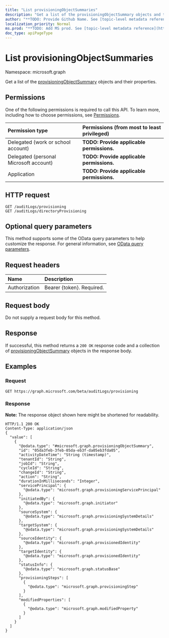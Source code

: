 ```yaml
---
title: "List provisioningObjectSummaries"
description: "Get a list of the provisioningObjectSummary objects and their properties."
author: "**TODO: Provide Github Name. See [topic-level metadata reference](https://msgo.azurewebsites.net/add/document/guidelines/metadata.html#topic-level-metadata)**"
localization_priority: Normal
ms.prod: "**TODO: Add MS prod. See [topic-level metadata reference](https://msgo.azurewebsites.net/add/document/guidelines/metadata.html#topic-level-metadata)**"
doc_type: apiPageType
---
```


# List provisioningObjectSummaries
Namespace: microsoft.graph

Get a list of the [provisioningObjectSummary](../resources/provisioningobjectsummary.md) objects and their properties.

## Permissions
One of the following permissions is required to call this API. To learn more, including how to choose permissions, see [Permissions](/concepts/permissions-reference.md).

|Permission type|Permissions (from most to least privileged)|
|:---|:---|
|Delegated (work or school account)|**TODO: Provide applicable permissions.**|
|Delegated (personal Microsoft account)|**TODO: Provide applicable permissions.**|
|Application|**TODO: Provide applicable permissions.**|

## HTTP request

<!-- {
  "blockType": "ignored"
}
-->
``` http
GET /auditLogs/provisioning
GET /auditLogs/directoryProvisioning
```

## Optional query parameters
This method supports some of the OData query parameters to help customize the response. For general information, see [OData query parameters](/graph/query-parameters).

## Request headers
|Name|Description|
|:---|:---|
|Authorization|Bearer {token}. Required.|

## Request body
Do not supply a request body for this method.

## Response

If successful, this method returns a `200 OK` response code and a collection of [provisioningObjectSummary](../resources/provisioningobjectsummary.md) objects in the response body.

## Examples

### Request
<!-- {
  "blockType": "request",
  "name": "get_provisioningobjectsummary"
}
-->
``` http
GET https://graph.microsoft.com/beta/auditLogs/provisioning
```


### Response
**Note:** The response object shown here might be shortened for readability.
<!-- {
  "blockType": "response",
  "truncated": true,
  "@odata.type": "collection(microsoft.graph.provisioningobjectsummary)"
}
-->
``` http
HTTP/1.1 200 OK
Content-Type: application/json
{
  "value": [
    {
      "@odata.type": "#microsoft.graph.provisioningObjectSummary",
      "id": "05da3feb-3feb-05da-eb3f-da05eb3fda05",
      "activityDateTime": "String (timestamp)",
      "tenantId": "String",
      "jobId": "String",
      "cycleId": "String",
      "changeId": "String",
      "action": "String",
      "durationInMilliseconds": "Integer",
      "servicePrincipal": {
        "@odata.type": "microsoft.graph.provisioningServicePrincipal"
      },
      "initiatedBy": {
        "@odata.type": "microsoft.graph.initiator"
      },
      "sourceSystem": {
        "@odata.type": "microsoft.graph.provisioningSystemDetails"
      },
      "targetSystem": {
        "@odata.type": "microsoft.graph.provisioningSystemDetails"
      },
      "sourceIdentity": {
        "@odata.type": "microsoft.graph.provisionedIdentity"
      },
      "targetIdentity": {
        "@odata.type": "microsoft.graph.provisionedIdentity"
      },
      "statusInfo": {
        "@odata.type": "microsoft.graph.statusBase"
      },
      "provisioningSteps": [
        {
          "@odata.type": "microsoft.graph.provisioningStep"
        }
      ],
      "modifiedProperties": [
        {
          "@odata.type": "microsoft.graph.modifiedProperty"
        }
      ]
    }
  ]
}
```

